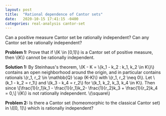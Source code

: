 ```yaml
---
layout: post
title:  "Rational dependence of Cantor sets"
date:   2020-10-15 17:41:15 -0400
categories: real-analysis cantor-set
---
```

Can a positive measure Cantor set be rationally independent? Can any Cantor set be rationally independent?

**Problem 1:** Prove that if \\(K \in [0,1]\\) is a Cantor set of positive measure, then \\(K\\) cannot be rationally independent.

**Solution 1:** By Steinhaus's theorem, \\(K - K = \\{k_1 - k_2 : k_1, k_2 \in K\\}\\) contains an open neighborhood around the origin, and in particular contains rationals \\(r_1, r_2 \in \mathbb{Q} \cap (K-K)\\) with \\(r_1, r_2 \neq 0\\). Let \\(k_1 - k_2 = r_1\\) and \\(k_3 - k_4 = r_2\\) for \\(k_1, k_2, k_3, k_4 \in K\\). Then since
\\[\frac{1}{r_1}k_1 - \frac{1}{r_1}k_2- \frac{1}{r_2}k_3 + \frac{1}{r_2}k_4 = 0,\\] \\(K\\) is not rationally independent. \\(\square\\)


<!-- **Solution:** Let the equivalence relation \\(\sim\\) be defined on \\(K\\) so that for \\(x, y \in K\\), \\(x \\sim y \iff \frac{x}{y} \in \mathbb{Q}\\). Assuming choice, choose one representative of each equivalence class to form a set \\(E \subset K\\). Now, impose some order on \\(\mathbb{Q} = \\{q_1, q_2, \ldots\\}\\) and consider the cosets \\(q_iE\\).

We claim that \\(E\\) is not measurable.
##### *Lemma 1*: The \\(q_iE\\) are disjoint.
##### *Proof*: Suppose \\(x \in q_iE, q_jE\\) for \\(i \neq j\\). Then \\(x = q_ix_1 = q_jx_2\\) for \\(x_1, x_2 \in E\\), so \\(x_1 = \frac{q_j}{q_i}x_2\\) and \\(x_1 \sim x_2\\). This contradicts \\(E\\) containing exactly one representative for each equivalence class. \\(\square\\)

##### *Lemma 2*: We have \\(K \subseteq \bigcup_{i=1}^{\infty}q_iE\\).
##### *Proof*: If \\(x \in K\\), \\(x\\) belongs to an equivalence class defined by the relation \\(\sim\\). Say \\(x'\\) is the representative of \\([x]\\) in \\(E\\); then \\(x = qx'\\) for some \\(q \in \mathbb{Q}\\). Thus, \\(x \in \bigcup_{i=1}^{\infty}\\{q_ix'\\}\\) and \\(K \subseteq \bigcup_{i=1}^{\infty}q_iE\\). \\(\square\\)
These two lemmas give us:
\\[0 < \mu(K) \leq \mu\left(\bigcup_{i=1}^{\infty}q_iE\right) = \sum_{i=1}^{\infty}q_i\mu(E) \leq 1\\]
From this, we can see that \\(E\\) is not measurable.

Now, here's the crux: we claim that if \\(K\\) were independent, then \\(K = E\\). Indeed, say some equivalence class \\([x]\\) contains distinct elements \\(x_1\\) and \\(x_2\\). Then, as \\(\frac{x_1}{x_2} \in \mathbb{Q}\\), we can write \\(x_1 = qx_2\\) for some \\(q \in \mathbb{Q}\\), and we have \\[x_1 - qx_2 = 0,\\] contradicting the supposition that \\(K\\) is rationally independent.
However, since we proved \\(E\\) is not measurable, and we assumed \\(K\\) has positive measure, this is impossible. Therefore, \\(K\\) cannot be rationally independent. \\(\blacksquare\\)
 -->



**Problem 2:** Is there a Cantor set (homeomorphic to the classical Cantor set) in \\([0, 1]\\) which is rationally independent?


<!-- **Problem 4:** Is there a set \\(A\\) such that \\(0 < \mu(A) < 1\\) with \\(\mu(A \cap [a, b]) > 0\\) for all intervals \\([a, b] \subset [0, 1]\\)?

**Solution:** Consider the middle-fifths Cantor set \\(C_{1/5}\\), and let \\(A = C_{1/5}^c\\). Also, let \\([a, b] \subset [0,1]\\) be any interval.

First, we claim that \\(0 < \mu(A) < 1\\). The measure of \\(A\\) is the measure of the removed intervals of \\(C_{1/5},\\) and as they are disjoint, this can be computed as \\[\frac{1}{5}+\frac{2}{25}+\frac{4}{125} + \cdots = \frac{\frac{1}{5}}{1-\frac{2}{5}} = \frac{1}{5-2} = \frac{1}{3}.\\] Thus, the measure of \\(A\\) is \\(\frac{1}{3}\\).

Since \\(C_{1/5}\\) is nowhere dense, <- need to justify this step -> there is some \\( c \in [a,b]\\) such that \\(\exists \varepsilon > 0\\) with \\(B_{\varepsilon}c \cap C_{1/5} = \varnothing\\). Thus, \\(\mu(C_{1/5} \cap [a, b]) \leq b - a - \varepsilon\\), and since \\[\mu(A \cap [a, b]) + \mu(C_{1/5} \cap [a,b]) = b-a,\\]
we have \\(\mu(A \cap [a, b]) \geq \varepsilon > 0\\) for each \\([a, b] \subset [0,1]\\) as desired. \\(\square\\) -->

<!--
**Solution:** We consider the complement \\(A\\) of the middle-fifth's Cantor set \\(C_{1/5}\\) (so that \\(A = C_{1/5}^c\\)). First, we claim that \\(0 < \mu(A) < 1\\). The measure of \\(A\\) is the measure of the removed intervals of \\(C_{1/5},\\) and as they are disjoint, they can be computed as \\[\frac{1}{5}+\frac{2}{25}+\frac{4}{125} + \cdots = \frac{\frac{1}{5}}{1-\frac{2}{5}} = \frac{1}{5-2} = \frac{1}{3}.\\] Thus, the measure of \\(A\\) is \\(\frac{1}{3}\\).

Now, consider any interval \\([a, b]\\).

If \\([a, b] \neq [0, 1]\\), then \\(b-a < 1\\) so \\(1 - (b-a) > 0 \\) and \\[\mu(A \cap [a, b]) = 1 - \mu(A^c \cap [a, b]) = 1 - \mu(C_{1/5} \cap [a, b]) \geq 1 - (b-a) > 0.\\]

If \\([a, b] = [0, 1]\\), then \\(b-a = 1\\) and \\[\mu(A \cap [0, 1]) = \mu(A) = \frac{1}{3} > 0.\\]

In all cases, \\(\mu(A \cap [a, b]) > 0\\) for an interval \\([a, b] \subset [0, 1]\\) as desired. \\(\blacksquare\\) -->
